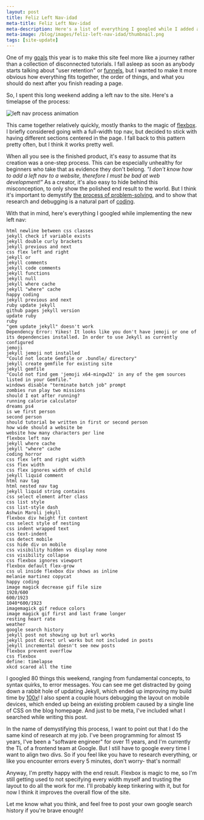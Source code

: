 ```yaml
---
layout: post
title: Feliz Left Nav-idad
meta-title: Feliz Left Nav-idad
meta-description: Here's a list of everything I googled while I added a left nav to the site.
meta-image: /blog/images/feliz-left-nav-idad/thumbnail.png
tags: [site-update]
---
```


One of my [goals](/blog/what-is-happy-coding) this year is to make this site feel more like a journey rather than a collection of disconnected tutorials. I fall asleep as soon as anybody starts talking about "user retention" or [funnels](https://en.wikipedia.org/wiki/Funnel_analysis), but I wanted to make it more obvious how everything fits together, the order of things, and what you should do next after you finish reading a page.

So, I spent this long weekend adding a left nav to the site. Here's a timelapse of the process:

![left nav process animation](/blog/images/feliz-left-nav-idad/left-nav-process-animation.gif)

This came together relatively quickly, mostly thanks to the magic of [flexbox](https://developer.mozilla.org/en-US/docs/Web/CSS/CSS_Flexible_Box_Layout/Basic_Concepts_of_Flexbox). I briefly considered going with a full-width top nav, but decided to stick with having different sections centered in the page. I fall back to this pattern pretty often, but I think it works pretty well.

When all you see is the finished product, it's easy to assume that its creation was a one-step process. This can be especially unhealthy for beginners who take that as evidence they don't belong. *"I don't know how to add a left nav to a website, therefore I must be bad at web development!"* As a creator, it's also easy to hide behind this misconception, to only show the polished end result to the world. But I think it's important to demystify [the process of problem-solving](/tutorials/how-to/program), and to show that research and debugging is a natural part of [coding](https://xkcd.com/1146/).

With that in mind, here's everything I googled while implementing the new left nav:

```
html newline between css classes
jekyll check if variable exists
jekyll double curly brackets
jekyll previous and next
css flex left and right
jekyll or
jekyll comments
jekyll code comments
jekyll functions
jekyll null
jekyll where cache
jekyll "where" cache
happy coding
jekyll previous and next
ruby update jekyll
github pages jekyll version
update ruby
ruby
"gem update jekyll" doesn't work
Dependency Error: Yikes! It looks like you don't have jemoji or one of its dependencies installed. In order to use Jekyll as currently configured
jemoji
jekyll jemoji not installed
"Could not locate Gemfile or .bundle/ directory"
jekyll create gemfile for existing site
jekyll gemfile
"Could not find gem 'jemoji x64-mingw32' in any of the gem sources listed in your Gemfile."
windows disable "terminate batch job" prompt
zombies run play two missions
should I eat after running?
running calorie calculator
dreams ps4
is we first person
second person
should tutorial be written in first or second person
how wide should a website be
website how many characters per line
flexbox left nav
jekyll where cache
jekyll "where" cache
coding horror
css flex left and right width
css flex width
css flex ignores width of child
jekyll liquid comment
html nav tag
html nested nav tag
jekyll liquid string contains
css select element after class
css list style
css list-style dash
Ashwin Maroli jekyll
flexbox div height fit content
css select style of nesting
css indent wrapped text
css text-indent
css detect mobile
css hide div on mobile
css visibility hidden vs display none
css visibility collapse
css flexbox ignores viewport
flexbox default flex-grow
css ul inside flexbox div shows as inline
melanie martinez copycat
happy coding
image magick decrease gif file size
1920/600
600/1923
1040*600/1923
imagemagick gif reduce colors
image magick gif first and last frame longer
resting heart rate
weather
google search history
jekyll post not showing up but url works
jekyll post direct url works but not included in posts
jekyll incremental doesn't see new posts
flexbox prevent overflow
css flexbox
define: timelapse
xkcd scared all the time
```

I googled 80 things this weekend, ranging from fundamental concepts, to syntax quirks, to error messages. You can see me get distracted by going down a rabbit hole of updating Jekyll, which ended up improving my build time by [100x](https://twitter.com/TheKevinWorkman/status/1229188608222887937)! I also spent a couple hours debugging the layout on mobile devices, which ended up being an existing problem caused by a single line of CSS on the blog homepage. And just to be meta, I've included what I searched while writing this post.

In the name of demystifying this process, I want to point out that I do the same kind of research at my job. I've been programming for almost 15 years, I've been a "software engineer" for over 11 years, and I'm currently the TL of a frontend team at Google. But I still have to google every time I want to align two divs. So if you feel like you have to research everything, or like you encounter errors every 5 minutes, don't worry- that's normal!

Anyway, I'm pretty happy with the end result. Flexbox is magic to me, so I'm still getting used to not specifying every width myself and trusting the layout to do all the work for me. I'll probably keep tinkering with it, but for now I think it improves the overall flow of the site.

Let me know what you think, and feel free to post your own google search history if you're brave enough!